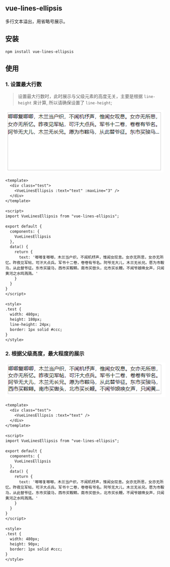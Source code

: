 ## vue-lines-ellipsis
多行文本溢出，用省略号展示。

## 安装
```git
npm install vue-lines-ellipsis
```

## 使用
### 1. 设置最大行数
> 设置最大行数时，此时展示与父级元素的高度无关，主要是根据 `line-height` 来计算, 所以请确保设置了 `line-height`;

![example1](images/example1.png)
```vue
<template>
  <div class="test">
    <VueLinesEllipsis :text="text" :maxLine="3" />
  </div>
</template>

<script>
import VueLinesEllipsis from "vue-lines-ellipsis";

export default {
  components: {
    VueLinesEllipsis
  },
  data() {
    return {
      text: '唧唧复唧唧，木兰当户织，不闻机杼声，惟闻女叹息。女亦无所思，女亦无所忆。昨夜见军帖，可汗大点兵。军书十二卷，卷卷有爷名。阿爷无大儿，木兰无长兄。愿为市鞍马，从此替爷征。东市买骏马，西市买鞍鞯。南市买辔头，北市买长鞭。不闻爷娘唤女声，只闻黄河之水鸣溅溅。'
    }
  }
}
</script>

<style>
.test {
  width: 480px;
  height: 180px;
  line-height: 24px;
  border: 1px solid #ccc;
}
</style>
```

### 2. 根据父级高度，最大程度的展示
![example2](images/example2.png)
```vue
<template>
  <div class="test">
    <VueLinesEllipsis :text="text" />
  </div>
</template>

<script>
import VueLinesEllipsis from "vue-lines-ellipsis";

export default {
  components: {
    VueLinesEllipsis
  },
  data() {
    return {
      text: '唧唧复唧唧，木兰当户织，不闻机杼声，惟闻女叹息。女亦无所思，女亦无所忆。昨夜见军帖，可汗大点兵。军书十二卷，卷卷有爷名。阿爷无大儿，木兰无长兄。愿为市鞍马，从此替爷征。东市买骏马，西市买鞍鞯。南市买辔头，北市买长鞭。不闻爷娘唤女声，只闻黄河之水鸣溅溅。'
    }
  }
}
</script>

<style>
.test {
  width: 480px;
  height: 90px;
  border: 1px solid #ccc;
}
</style>

```
